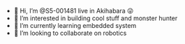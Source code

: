 - 👋 Hi, I’m @S5-001481 live in Akihabara :stuck_out_tongue_winking_eye:
- 👀 I’m interested in building cool stuff and monster hunter
- 🌱 I’m currently learning embedded system
- 💞️ I’m looking to collaborate on robotics

<!---
S5-001481/S5-001481 is a ✨ special ✨ repository because its `README.md` (this file) appears on your GitHub profile.
You can click the Preview link to take a look at your changes.
--->
